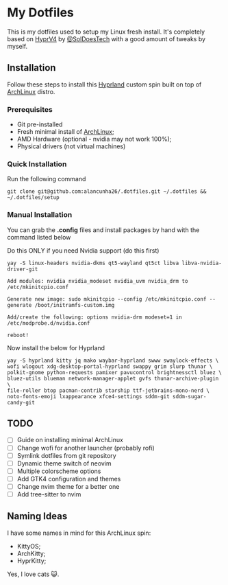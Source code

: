 # My Dotfiles

This is my dotfiles used to setup my Linux fresh install. It's completely based on [HyprV4](https://github.com/SolDoesTech/HyprV4) by [@SolDoesTech](https://github.com/SolDoesTech/) with a good amount of tweaks by myself.

## Installation

Follow these steps to install this [Hyprland](https://hyprland.org/) custom spin built on top of [ArchLinux](https://archlinux.org/) distro.

### Prerequisites

- Git pre-installed
- Fresh minimal install of [ArchLinux](https://archlinux.org/);
- AMD Hardware (optional - nvidia may not work 100%);
- Physical drivers (not virtual machines)

### Quick Installation

Run the following command

```
git clone git@github.com:alancunha26/.dotfiles.git ~/.dotfiles && ~/.dotfiles/setup
```

### Manual Installation

You can grab the **.config** files and install packages by hand with the command listed below

Do this ONLY if you need Nvidia support (do this first)

```
yay -S linux-headers nvidia-dkms qt5-wayland qt5ct libva libva-nvidia-driver-git

Add modules: nvidia nvidia_modeset nvidia_uvm nvidia_drm to /etc/mkinitcpio.conf

Generate new image: sudo mkinitcpio --config /etc/mkinitcpio.conf --generate /boot/initramfs-custom.img

Add/create the following: options nvidia-drm modeset=1 in /etc/modprobe.d/nvidia.conf

reboot!
```

Now install the below for Hyprland

```
yay -S hyprland kitty jq mako waybar-hyprland swww swaylock-effects \
wofi wlogout xdg-desktop-portal-hyprland swappy grim slurp thunar \
polkit-gnome python-requests pamixer pavucontrol brightnessctl bluez \
bluez-utils blueman network-manager-applet gvfs thunar-archive-plugin \
file-roller btop pacman-contrib starship ttf-jetbrains-mono-nerd \
noto-fonts-emoji lxappearance xfce4-settings sddm-git sddm-sugar-candy-git
```

## TODO

- [ ] Guide on installing minimal ArchLinux
- [ ] Change wofi for another launcher (probably rofi)
- [ ] Symlink dotfiles from git repository
- [ ] Dynamic theme switch of neovim
- [ ] Multiple colorscheme options
- [ ] Add GTK4 configuration and themes
- [ ] Change nvim theme for a better one
- [ ] Add tree-sitter to nvim

## Naming Ideas

I have some names in mind for this ArchLinux spin:

- KittyOS;
- ArchKitty;
- HyprKitty;

Yes, I love cats 😺.
